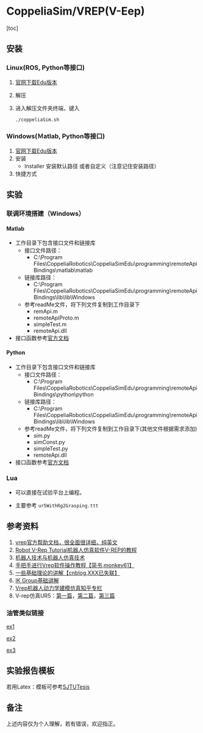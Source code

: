 # CoppeliaSim/VREP(V-Eep)

[toc]

## 安装

### Linux(ROS, Python等接口)

1. [官网下载Edu版本](https://coppeliarobotics.com/downloads)

2. 解压

3. 进入解压文件夹终端，键入

   ```bash
   ./coppeliaSim.sh
   ```

### Windows(Ｍatlab, Python等接口)

1. [官网下载Edu版本](https://coppeliarobotics.com/downloads)
2. 安装
   - Installer 安装默认路径 或者自定义（注意记住安装路径）
3. 快捷方式

## 实验

### 联调环境搭建（Windows）

#### Matlab

- 工作目录下包含接口文件和链接库
  - 接口文件路径：
    - C:\Program Files\CoppeliaRobotics\CoppeliaSimEdu\programming\remoteApiBindings\matlab\matlab
  - 链接库路径：
    - C:\Program Files\CoppeliaRobotics\CoppeliaSimEdu\programming\remoteApiBindings\lib\lib\Windows
  - 参考readMe文件，将下列文件复制到工作目录下
    - remApi.m
    - remoteApiProto.m
    - simpleTest.m
    - remoteApi.dll
- 接口函数参考[官方文档](https://www.coppeliarobotics.com/helpFiles/index.html)

#### Python

- 工作目录下包含接口文件和链接库
  - 接口文件路径：
    - C:\Program Files\CoppeliaRobotics\CoppeliaSimEdu\programming\remoteApiBindings\python\python
  - 链接库路径：
    - C:\Program Files\CoppeliaRobotics\CoppeliaSimEdu\programming\remoteApiBindings\lib\lib\Windows
  - 参考readMe文件，将下列文件复制到工作目录下(其他文件根据需求添加)
    - sim.py
    - simConst.py
    - simpleTest.py
    - remoteApi.dll
- 接口函数参考[官方文档](https://www.coppeliarobotics.com/helpFiles/index.html)

### Lua

- 可以直接在试验平台上编程。

- 主要参考 `ur5WithRg2Grasping.ttt`

## 参考资料

1. [vrep官方帮助文档，很全面很详细，纯英文](http://www.coppeliarobotics.com/helpFiles/index.html)
2. [Robot V-Rep Tutorial机器人仿真软件V-REP的教程](https://www.bilibili.com/video/BV18t411x7CB?p=1)
3. [机器人技术与机器人仿真技术](https://space.bilibili.com/19682152?spm_id_from=333.788.b_765f7570696e666f.1)
4. [手把手进行Vrep软件操作教程【简书,monkey61】](https://www.jianshu.com/p/eb3f38c0c5fa)
5. [一些基础理论的讲解【cnblog,XXX已失联】](https://www.cnblogs.com/21207-iHome/tag/V-rep/default.html?page=1 )
6. [IK Group基础讲解](https://blog.csdn.net/philthinker/article/details/79867312)
7. [Vrep机器人动力学建模仿真知乎专栏](https://zhuanlan.zhihu.com/c_156026799)
8. V-rep仿真UR5：[第一篇](https://blog.csdn.net/u013636149/article/details/80633272)，[第二篇](https://blog.csdn.net/u013636149/article/details/80633605)，[第三篇](https://blog.csdn.net/u013636149/article/details/80634668)

### 油管类似链接

[ex1](https://www.youtube.com/watch?v=eTd6mOk6Njw)

[ex2](https://www.youtube.com/watch?v=CVoV08T0Aqo)

[ex3](https://www.youtube.com/watch?v=OfpB87pRoUk)

## 实验报告模板

若用Latex：模板可参考[SJTUTesis](https://github.com/sjtug/SJTUThesis)

## 备注

上述内容仅为个人理解，若有错误，欢迎指正。